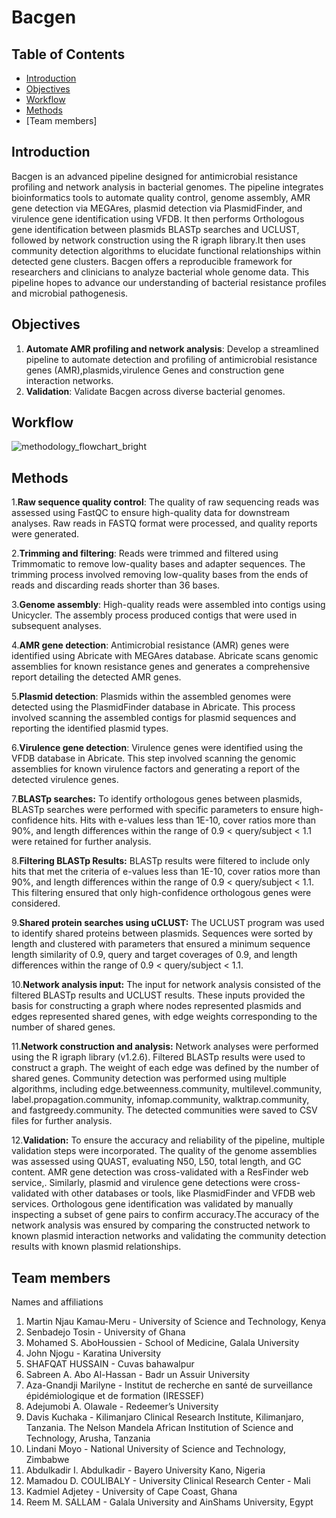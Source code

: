 # Bacgen
## Table of Contents
- [Introduction](#Introduction)
- [Objectives](#Objectives)
- [Workflow](#Workflow)
- [Methods](#Methods)
- [Team members]

## Introduction
Bacgen is an advanced pipeline designed for antimicrobial resistance profiling and network analysis in bacterial genomes. The pipeline integrates bioinformatics tools to automate quality control, genome assembly, AMR gene detection via MEGAres, plasmid detection via PlasmidFinder, and virulence gene identification using VFDB. It then performs Orthologous gene identification between plasmids  BLASTp searches and UCLUST, followed by network construction using the R igraph library.It then uses community detection algorithms to elucidate functional relationships within detected gene clusters.
Bacgen offers a reproducible framework for researchers and clinicians to analyze bacterial whole genome data. This pipeline hopes to advance our understanding of bacterial resistance profiles and microbial pathogenesis.

## Objectives
1. __Automate AMR profiling and network analysis__: Develop a streamlined pipeline to automate detection and profiling of antimicrobial resistance genes (AMR),plasmids,virulence Genes and construction gene interaction networks.
2. __Validation__: Validate Bacgen across diverse bacterial genomes.

## Workflow
![methodology_flowchart_bright](https://github.com/user-attachments/assets/028c61ee-3e79-468a-8c5b-8c8a5ce415af)

## Methods
1.__Raw sequence quality control__:
The quality of raw sequencing reads was assessed using FastQC to ensure high-quality data for downstream analyses. Raw reads in FASTQ format were processed, and quality reports were generated.

2.__Trimming and filtering__:
Reads were trimmed and filtered using Trimmomatic to remove low-quality bases and adapter sequences. The trimming process involved removing low-quality bases from the ends of reads and discarding reads shorter than 36 bases.

3.__Genome assembly__:
High-quality reads were assembled into contigs using Unicycler. The assembly process produced contigs that were used in subsequent analyses.

4.__AMR gene detection__:
Antimicrobial resistance (AMR) genes were identified using Abricate with MEGAres database. Abricate scans genomic assemblies for known resistance genes and generates a comprehensive report detailing the detected AMR genes.

5.__Plasmid detection__:
Plasmids within the assembled genomes were detected using the PlasmidFinder database in Abricate. This process involved scanning the assembled contigs for plasmid sequences and reporting the identified plasmid types.

6.__Virulence gene detection__:
Virulence genes were identified using the VFDB database in Abricate. This step involved scanning the genomic assemblies for known virulence factors and generating a report of the detected virulence genes.

7.__BLASTp searches:__
To identify orthologous genes between plasmids, BLASTp searches were performed with specific parameters to ensure high-confidence hits. Hits with e-values less than 1E-10, cover ratios more than 90%, and length differences within the range of 0.9 < query/subject < 1.1 were retained for further analysis.

8.__Filtering BLASTp Results:__
BLASTp results were filtered to include only hits that met the criteria of e-values less than 1E-10, cover ratios more than 90%, and length differences within the range of 0.9 < query/subject < 1.1. This filtering ensured that only high-confidence orthologous genes were considered.

9.__Shared protein searches using uCLUST:__
The UCLUST program was used to identify shared proteins between plasmids. Sequences were sorted by length and clustered with parameters that ensured a minimum sequence length similarity of 0.9, query and target coverages of 0.9, and length differences within the range of 0.9 < query/subject < 1.1.

10.__Network analysis input:__
The input for network analysis consisted of the filtered BLASTp results and UCLUST results. These inputs provided the basis for constructing a graph where nodes represented plasmids and edges represented shared genes, with edge weights corresponding to the number of shared genes.

11.__Network construction and analysis:__
Network analyses were performed using the R igraph library (v1.2.6). Filtered BLASTp results were used to construct a graph. The weight of each edge was defined by the number of shared genes. Community detection was performed using multiple algorithms, including edge.betweenness.community, multilevel.community, label.propagation.community, infomap.community, walktrap.community, and fastgreedy.community. The detected communities were saved to CSV files for further analysis.

12.__Validation:__
To ensure the accuracy and reliability of the pipeline, multiple validation steps were incorporated. The quality of the genome assemblies was assessed using QUAST, evaluating N50, L50, total length, and GC content. AMR gene detection was cross-validated with a ResFinder web service,. Similarly, plasmid and virulence gene detections were cross-validated with other databases or tools, like PlasmidFinder and VFDB web services. Orthologous gene identification was validated by manually inspecting a subset of gene pairs to confirm accuracy.The accuracy of the network analysis was ensured by comparing the constructed network to known plasmid interaction networks and validating the community detection results with known plasmid relationships.

## Team members
Names and affiliations
1. Martin Njau Kamau-Meru - University of Science and Technology, Kenya
2. Senbadejo Tosin - University of Ghana
3. Mohamed S. AboHoussien - School of Medicine, Galala University
4. John Njogu - Karatina University
5. SHAFQAT HUSSAIN - Cuvas bahawalpur
6. ⁠Sabreen A. Abo Al-Hassan - Badr un Assuir University
7. Aza-Gnandji Marilyne - Institut de recherche en santé de surveillance épidémiologique et de formation (IRESSEF)  
8. Adejumobi A. Olawale - Redeemer’s University
9. ⁠Davis Kuchaka - Kilimanjaro Clinical Research Institute, Kilimanjaro, Tanzania. The Nelson Mandela African Institution of Science and Technology, Arusha, Tanzania
10. Lindani Moyo - National University of Science and Technology, Zimbabwe
11. Abdulkadir I. Abdulkadir - Bayero University Kano, Nigeria
12. Mamadou D. COULIBALY  -   University Clinical Research Center - Mali
13. Kadmiel Adjetey - University of Cape Coast, Ghana
14. ⁠Reem M. SALLAM - Galala University and AinShams University, Egypt
